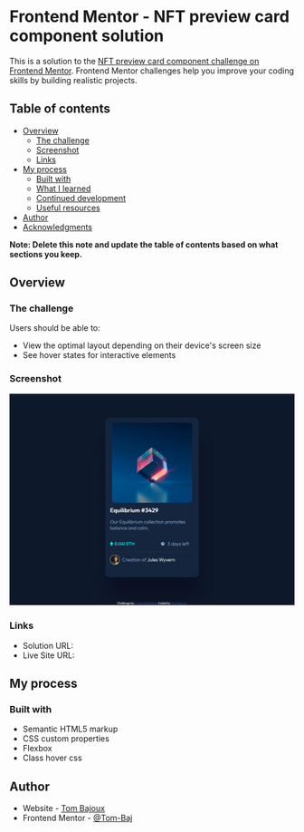# Frontend Mentor - NFT preview card component solution

This is a solution to the [NFT preview card component challenge on Frontend Mentor](https://www.frontendmentor.io/challenges/nft-preview-card-component-SbdUL_w0U). Frontend Mentor challenges help you improve your coding skills by building realistic projects.

## Table of contents

- [Overview](#overview)
  - [The challenge](#the-challenge)
  - [Screenshot](#screenshot)
  - [Links](#links)
- [My process](#my-process)
  - [Built with](#built-with)
  - [What I learned](#what-i-learned)
  - [Continued development](#continued-development)
  - [Useful resources](#useful-resources)
- [Author](#author)
- [Acknowledgments](#acknowledgments)

**Note: Delete this note and update the table of contents based on what sections you keep.**

## Overview

### The challenge

Users should be able to:

- View the optimal layout depending on their device's screen size
- See hover states for interactive elements

### Screenshot

![](./design/Screenshot.png)

### Links

- Solution URL: [](https://github.com/Tom-Baj/NFT-preview-card)
- Live Site URL: [](https://tom-baj.github.io/NFT-preview-card/)

## My process

### Built with

- Semantic HTML5 markup
- CSS custom properties
- Flexbox
- Class hover css

## Author

- Website - [Tom Bajoux]()
- Frontend Mentor - [@Tom-Baj](https://www.frontendmentor.io/profile/Tom-Baj)
